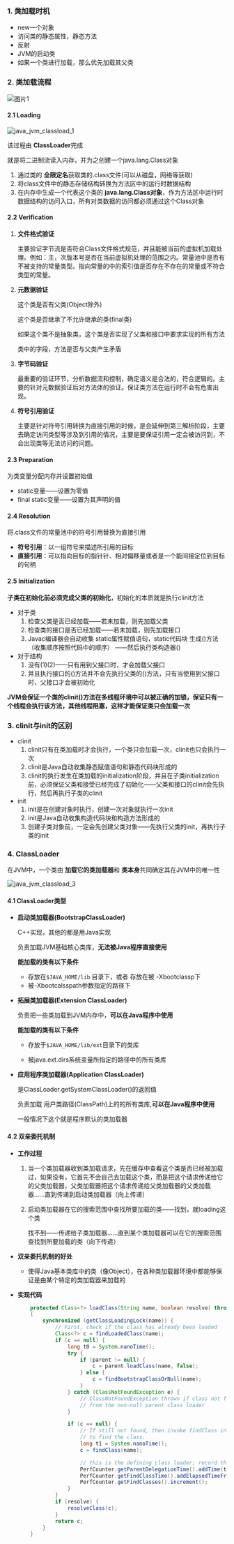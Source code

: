 ### 1. 类加载时机

* new一个对象
* 访问类的静态属性，静态方法
* 反射
* JVM的启动类
* 如果一个类进行加载，那么优先加载其父类

### 2. 类加载流程

![图片1](p/图片1.png)

#### 2.1 Loading

![java_jvm_classload_1](p/java_jvm_classload_1.png)

该过程由 **ClassLoader**完成

就是将二进制流读入内存，并为之创建一个java.lang.Class对象

1. 通过类的 **全限定名**获取类的.class文件(可以从磁盘，网络等获取)
2. 将class文件中的静态存储结构转换为方法区中的运行时数据结构
3. 在内存中生成一个代表这个类的 **java.lang.Class对象**，作为方法区中运行时数据结构的访问入口，所有对类数据的访问都必须通过这个Class对象

#### 2.2 Verification

1. **文件格式验证**
   
   主要验证字节流是否符合Class文件格式规范，并且能被当前的虚拟机加载处理。例如：主，次版本号是否在当前虚拟机处理的范围之内。常量池中是否有不被支持的常量类型。指向常量的中的索引值是否存在不存在的常量或不符合类型的常量。

2. **元数据验证**
   
   这个类是否有父类(Object除外)  
   
   这个类是否继承了不允许继承的类(final类) 
   
   如果这个类不是抽象类，这个类是否实现了父类和接口中要求实现的所有方法
   
   类中的字段，方法是否与父类产生矛盾

3. **字节码验证**
   
   最重要的验证环节，分析数据流和控制，确定语义是合法的，符合逻辑的。主要的针对元数据验证后对方法体的验证。保证类方法在运行时不会有危害出现。

4. **符号引用验证**
   
   主要是针对符号引用转换为直接引用的时候，是会延伸到第三解析阶段，主要去确定访问类型等涉及到引用的情况，主要是要保证引用一定会被访问到，不会出现类等无法访问的问题。

#### 2.3 Preparation

为类变量分配内存并设置初始值

* static变量——设置为零值
* final static变量——设置为其声明的值

#### 2.4 Resolution

将.class文件的常量池中的符号引用替换为直接引用

* **符号引用**：以一组符号来描述所引用的目标
* **直接引用**：可以指向目标的指针针、相对偏移量或者是一个能间接定位到目标的句柄

#### 2.5 Initialization

**子类在初始化前必须完成父类的初始化**，初始化的本质就是执行clinit方法

* 对于类
  1. 检查父类是否已经加载——若未加载，则先加载父类
  2. 检查类的接口是否已经加载——若未加载，则先加载接口
  3. Javac编译器会自动收集 static属性赋值语句，static代码块 生成<clinit>()方法（收集顺序按照代码中的顺序） ——然后执行类构造器<clinit>()
* 对于结构
  1. 没有(1)(2)——只有用到父接口时，才会加载父接口
  2. 并且执行接口的<clinit>()方法并不会先执行父类的<clinit>()方法，只有当使用到父接口时，父接口才会被初始化

**JVM会保证一个类的clinit()方法在多线程环境中可以被正确的加锁，保证只有一个线程会执行该方法，其他线程阻塞，这样才能保证类只会加载一次**

### 3. clinit与init的区别

* clinit
  1. clinit只有在类加载时才会执行，一个类只会加载一次，clinit也只会执行一次
  2. clinit是Java自动收集静态赋值语句和静态代码块形成的
  3. clinit的执行发生在类加载的initialization阶段，并且在子类initialization前，必须保证父类和接受已经完成了初始化——父类和接口的clinit会先执行，然后再执行子类的clinit
* init
  1. init是在创建对象时执行，创建一次对象就执行一次init
  2. init是Java自动收集构造代码块和构造方法形成的
  3. 创建子类对象前，一定会先创建父类对象——先执行父类的init，再执行子类的init

### 4. ClassLoader

在JVM中，一个类由 **加载它的类加载器**和 **类本身**共同确定其在JVM中的唯一性

![java_jvm_classload_3](p/java_jvm_classload_3.png)

#### 4.1 ClassLoader类型

* **启动类加载器(BootstrapClassLoader)**
  
  C++实现，其他的都是用Java实现
  
  负责加载JVM基础核心类库，**无法被Java程序直接使用**
  
  **能加载的类有以下条件**
  
  * 存放在`$JAVA_HOME/lib` 目录下，或者 存放在被 -Xbootclassp下
  * 被-Xbootcalsspath参数指定的路径下

* **拓展类加载器(Extension ClassLoader)**
  
  负责把一些类加载到JVM内存中，**可以在Java程序中使用**
  
  **能加载的类有以下条件**
  
  * 存放于`$JAVA_HOME/lib/ext`目录下的类库
  
  * 被java.ext.dirs系统变量所指定的路径中的所有类库

* **应用程序类加载器(Application ClassLoader)**
  
  是ClassLoader.getSystemClassLoader()的返回值
  
  负责加载 用户类路径(ClassPath)上的的所有类库,**可以在Java程序中使用**
  
  一般情况下这个就是程序默认的类加载器

#### 4.2 双亲委托机制

* **工作过程**
  
  1. 当一个类加载器收到类加载请求，先在缓存中查看这个类是否已经被加载过，如果没有，它首先不会自己去加载这个类，而是把这个请求传递给它的父类加载器，父类加载器把这个请求传递给父类加载器的父类加载器……直到传递到启动类加载器（向上传递）
  
  2. 启动类加载器在它的搜索范围中查找所要加载的类——找到，就loading这个类
     
     找不到——传递给子类加载器……直到某个类加载器可以在它的搜索范围查找到所要加载的类（向下传递）

* **双亲委托机制的好处**
  
  * 使得Java基本类库中的类（像Object），在各种类加载器环境中都能够保证是由某个特定的类加载器来加载的

* **实现代码**
  
  ```java
      protected Class<?> loadClass(String name, boolean resolve) throws ClassNotFoundException
      {
          synchronized (getClassLoadingLock(name)) {
              // First, check if the class has already been loaded
              Class<?> c = findLoadedClass(name);
              if (c == null) {
                  long t0 = System.nanoTime();
                  try {
                      if (parent != null) {
                          c = parent.loadClass(name, false);
                      } else {
                          c = findBootstrapClassOrNull(name);
                      }
                  } catch (ClassNotFoundException e) {
                      // ClassNotFoundException thrown if class not found
                      // from the non-null parent class loader
                  }
  
                  if (c == null) {
                      // If still not found, then invoke findClass in order
                      // to find the class.
                      long t1 = System.nanoTime();
                      c = findClass(name);
  
                      // this is the defining class loader; record the stats
                      PerfCounter.getParentDelegationTime().addTime(t1 - t0);
                      PerfCounter.getFindClassTime().addElapsedTimeFrom(t1);
                      PerfCounter.getFindClasses().increment();
                  }
              }
              if (resolve) {
                  resolveClass(c);
              }
              return c;
          }
      }
  ```
